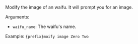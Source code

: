 Modify the image of an waifu. It will prompt you for an image.

Arguments:
* `waifu_name`: The waifu's name.

Example: `{prefix}moify image Zero Two`
